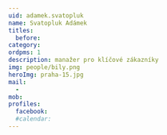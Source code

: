 ```yaml
---
uid: adamek.svatopluk
name: Svatopluk Adámek
titles:
  before:
category:
ordpms: 1
description: manažer pro klíčové zákazníky
img: people/bily.png
heroImg: praha-15.jpg
mail:
  - 
mob:
profiles:
  facebook:
  #calendar: 
---
```

